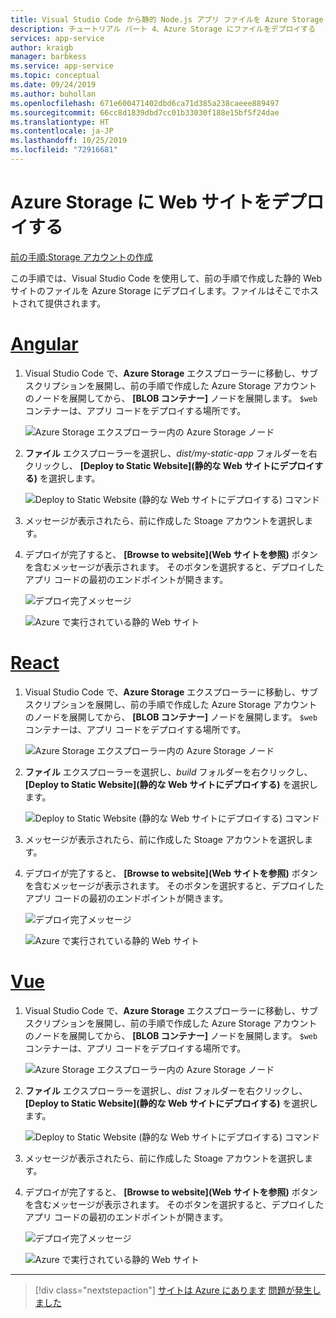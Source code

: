 ```yaml
---
title: Visual Studio Code から静的 Node.js アプリ ファイルを Azure Storage にデプロイする
description: チュートリアル パート 4、Azure Storage にファイルをデプロイする
services: app-service
author: kraigb
manager: barbkess
ms.service: app-service
ms.topic: conceptual
ms.date: 09/24/2019
ms.author: buhollan
ms.openlocfilehash: 671e600471402dbd6ca71d385a238caeee889497
ms.sourcegitcommit: 66cc8d1839dbd7cc01b33030f188e15bf5f24dae
ms.translationtype: HT
ms.contentlocale: ja-JP
ms.lasthandoff: 10/25/2019
ms.locfileid: "72916681"
---
```

# <a name="deploy-the-website-to-azure-storage"></a>Azure Storage に Web サイトをデプロイする

[前の手順:Storage アカウントの作成](tutorial-vscode-static-website-node-03.md)

この手順では、Visual Studio Code を使用して、前の手順で作成した静的 Web サイトのファイルを Azure Storage にデプロイします。ファイルはそこでホストされて提供されます。

# <a name="angulartabangular"></a>[Angular](#tab/angular)

1. Visual Studio Code で、**Azure Storage** エクスプローラーに移動し、サブスクリプションを展開し、前の手順で作成した Azure Storage アカウントのノードを展開してから、 **[BLOB コンテナー]** ノードを展開します。 `$web` コンテナーは、アプリ コードをデプロイする場所です。

   ![Azure Storage エクスプローラー内の Azure Storage ノード](media/static-website/storage-nodes.png)

1. **ファイル** エクスプローラーを選択し、_dist/my-static-app_ フォルダーを右クリックし、 **[Deploy to Static Website]\(静的な Web サイトにデプロイする\)** を選択します。

    ![Deploy to Static Website (静的な Web サイトにデプロイする) コマンド](media/static-website/deploy-build-angular.png)

1. メッセージが表示されたら、前に作成した Stoage アカウントを選択します。

1. デプロイが完了すると、 **[Browse to website]\(Web サイトを参照\)** ボタンを含むメッセージが表示されます。 そのボタンを選択すると、デプロイしたアプリ コードの最初のエンドポイントが開きます。

    ![デプロイ完了メッセージ](media/static-website/deployment-complete.png)

    ![Azure で実行されている静的 Web サイト](media/static-website/azure-app-angular.png)

# <a name="reacttabreact"></a>[React](#tab/react)

1. Visual Studio Code で、**Azure Storage** エクスプローラーに移動し、サブスクリプションを展開し、前の手順で作成した Azure Storage アカウントのノードを展開してから、 **[BLOB コンテナー]** ノードを展開します。 `$web` コンテナーは、アプリ コードをデプロイする場所です。

   ![Azure Storage エクスプローラー内の Azure Storage ノード](media/static-website/storage-nodes.png)

1. **ファイル** エクスプローラーを選択し、_build_ フォルダーを右クリックし、 **[Deploy to Static Website]\(静的な Web サイトにデプロイする\)** を選択します。

    ![Deploy to Static Website (静的な Web サイトにデプロイする) コマンド](media/static-website/deploy-build-react.png)

1. メッセージが表示されたら、前に作成した Stoage アカウントを選択します。

1. デプロイが完了すると、 **[Browse to website]\(Web サイトを参照\)** ボタンを含むメッセージが表示されます。 そのボタンを選択すると、デプロイしたアプリ コードの最初のエンドポイントが開きます。

    ![デプロイ完了メッセージ](media/static-website/deployment-complete.png)

    ![Azure で実行されている静的 Web サイト](media/static-website/azure-app-react.png)

# <a name="vuetabvue"></a>[Vue](#tab/vue)

1. Visual Studio Code で、**Azure Storage** エクスプローラーに移動し、サブスクリプションを展開し、前の手順で作成した Azure Storage アカウントのノードを展開してから、 **[BLOB コンテナー]** ノードを展開します。 `$web` コンテナーは、アプリ コードをデプロイする場所です。

   ![Azure Storage エクスプローラー内の Azure Storage ノード](media/static-website/storage-nodes.png)

1. **ファイル** エクスプローラーを選択し、_dist_ フォルダーを右クリックし、 **[Deploy to Static Website]\(静的な Web サイトにデプロイする\)** を選択します。

    ![Deploy to Static Website (静的な Web サイトにデプロイする) コマンド](media/static-website/deploy-build-vue.png)

1. メッセージが表示されたら、前に作成した Stoage アカウントを選択します。

1. デプロイが完了すると、 **[Browse to website]\(Web サイトを参照\)** ボタンを含むメッセージが表示されます。 そのボタンを選択すると、デプロイしたアプリ コードの最初のエンドポイントが開きます。

    ![デプロイ完了メッセージ](media/static-website/deployment-complete.png)

    ![Azure で実行されている静的 Web サイト](media/static-website/azure-app-vue.png)

---

> [!div class="nextstepaction"]
> [サイトは Azure にあります](tutorial-vscode-static-website-node-05.md) [問題が発生しました](https://www.research.net/r/PWZWZ52?tutorial=node-deployment-staticwebsite&step=create-storage)
